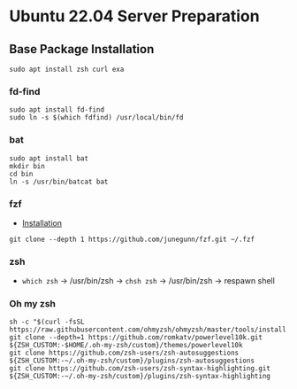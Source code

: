 # Ubuntu 22.04 Server Preparation

## Base Package Installation

```shell
sudo apt install zsh curl exa
```

### fd-find

```shell
sudo apt install fd-find
sudo ln -s $(which fdfind) /usr/local/bin/fd
```

### bat

```shell
sudo apt install bat
mkdir bin
cd bin
ln -s /usr/bin/batcat bat
```

### fzf

- [Installation](https://github.com/junegunn/fzf?tab=readme-ov-file#using-git)

```shell
git clone --depth 1 https://github.com/junegunn/fzf.git ~/.fzf
```

### zsh

- `which zsh` -> /usr/bin/zsh -> `chsh zsh` -> /usr/bin/zsh -> respawn shell

### Oh my zsh

```shell
sh -c "$(curl -fsSL https://raw.githubusercontent.com/ohmyzsh/ohmyzsh/master/tools/install.sh)"
git clone --depth=1 https://github.com/romkatv/powerlevel10k.git ${ZSH_CUSTOM:-$HOME/.oh-my-zsh/custom}/themes/powerlevel10k
git clone https://github.com/zsh-users/zsh-autosuggestions ${ZSH_CUSTOM:-~/.oh-my-zsh/custom}/plugins/zsh-autosuggestions
git clone https://github.com/zsh-users/zsh-syntax-highlighting.git ${ZSH_CUSTOM:-~/.oh-my-zsh/custom}/plugins/zsh-syntax-highlighting
```
